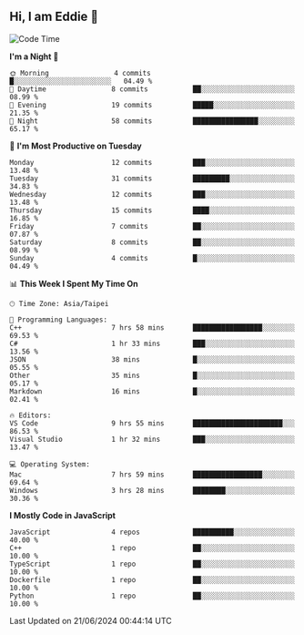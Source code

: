 ## Hi, I am Eddie 👋

<!--START_SECTION:waka-->
![Code Time](http://img.shields.io/badge/Code%20Time-170%20hrs%205%20mins-blue)

**I'm a Night 🦉** 

```text
🌞 Morning                4 commits           █░░░░░░░░░░░░░░░░░░░░░░░░   04.49 % 
🌆 Daytime                8 commits           ██░░░░░░░░░░░░░░░░░░░░░░░   08.99 % 
🌃 Evening                19 commits          █████░░░░░░░░░░░░░░░░░░░░   21.35 % 
🌙 Night                  58 commits          ████████████████░░░░░░░░░   65.17 % 
```
📅 **I'm Most Productive on Tuesday** 

```text
Monday                   12 commits          ███░░░░░░░░░░░░░░░░░░░░░░   13.48 % 
Tuesday                  31 commits          █████████░░░░░░░░░░░░░░░░   34.83 % 
Wednesday                12 commits          ███░░░░░░░░░░░░░░░░░░░░░░   13.48 % 
Thursday                 15 commits          ████░░░░░░░░░░░░░░░░░░░░░   16.85 % 
Friday                   7 commits           ██░░░░░░░░░░░░░░░░░░░░░░░   07.87 % 
Saturday                 8 commits           ██░░░░░░░░░░░░░░░░░░░░░░░   08.99 % 
Sunday                   4 commits           █░░░░░░░░░░░░░░░░░░░░░░░░   04.49 % 
```


📊 **This Week I Spent My Time On** 

```text
🕑︎ Time Zone: Asia/Taipei

💬 Programming Languages: 
C++                      7 hrs 58 mins       █████████████████░░░░░░░░   69.53 % 
C#                       1 hr 33 mins        ███░░░░░░░░░░░░░░░░░░░░░░   13.56 % 
JSON                     38 mins             █░░░░░░░░░░░░░░░░░░░░░░░░   05.55 % 
Other                    35 mins             █░░░░░░░░░░░░░░░░░░░░░░░░   05.17 % 
Markdown                 16 mins             █░░░░░░░░░░░░░░░░░░░░░░░░   02.41 % 

🔥 Editors: 
VS Code                  9 hrs 55 mins       ██████████████████████░░░   86.53 % 
Visual Studio            1 hr 32 mins        ███░░░░░░░░░░░░░░░░░░░░░░   13.47 % 

💻 Operating System: 
Mac                      7 hrs 59 mins       █████████████████░░░░░░░░   69.64 % 
Windows                  3 hrs 28 mins       ████████░░░░░░░░░░░░░░░░░   30.36 % 
```

**I Mostly Code in JavaScript** 

```text
JavaScript               4 repos             ██████████░░░░░░░░░░░░░░░   40.00 % 
C++                      1 repo              ██░░░░░░░░░░░░░░░░░░░░░░░   10.00 % 
TypeScript               1 repo              ██░░░░░░░░░░░░░░░░░░░░░░░   10.00 % 
Dockerfile               1 repo              ██░░░░░░░░░░░░░░░░░░░░░░░   10.00 % 
Python                   1 repo              ██░░░░░░░░░░░░░░░░░░░░░░░   10.00 % 
```




 Last Updated on 21/06/2024 00:44:14 UTC
<!--END_SECTION:waka-->
